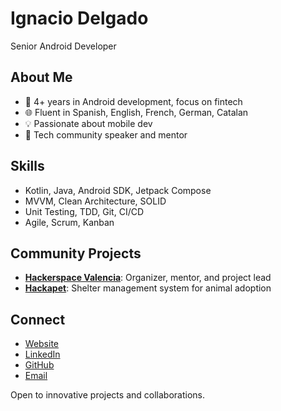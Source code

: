 # Ignacio Delgado
Senior Android Developer

## About Me
- 🚀 4+ years in Android development, focus on fintech
- 🌐 Fluent in Spanish, English, French, German, Catalan
- 💡 Passionate about mobile dev
- 🤝 Tech community speaker and mentor

## Skills
- Kotlin, Java, Android SDK, Jetpack Compose
- MVVM, Clean Architecture, SOLID
- Unit Testing, TDD, Git, CI/CD
- Agile, Scrum, Kanban

## Community Projects
- [**Hackerspace Valencia**](https://hackvlc.es): Organizer, mentor, and project lead
- [**Hackapet**](https://github.com/hackapet-project): Shelter management system for animal adoption

## Connect
- [Website](https://igdel.com)
- [LinkedIn](https://www.linkedin.com/in/igdel/)
- [GitHub](https://github.com/igdel)
- [Email](mailto:me@igdel.com)

Open to innovative projects and collaborations.
